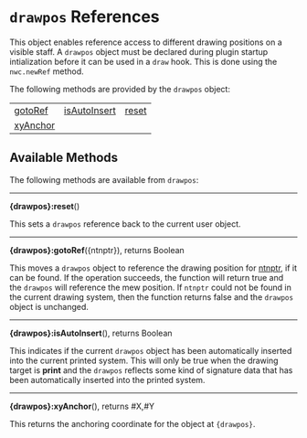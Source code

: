 # `drawpos` References
This object enables reference access to different drawing positions on a visible staff. A `drawpos` object must be declared during plugin startup intialization before it can be used in a `draw` hook. 
This is done using the `nwc.newRef` method.

The following methods are provided by the `drawpos` object:

<table>
<tr>
<td><a href="#gotoRef">gotoRef</a></td>
<td><a href="#isAutoInsert">isAutoInsert</a></td>
<td><a href="#reset">reset</a></td>
</tr><tr>
<td><a href="#xyAnchor">xyAnchor</a></td>
</tr>
</table>


## Available Methods

The following methods are available from `drawpos`:

------------------
<a name="reset"></a>
**{drawpos}:reset**()

This sets a `drawpos` reference back to the current user object.


------------------
<a name="gotoRef"></a>
**{drawpos}:gotoRef**({ntnptr}), returns Boolean

This moves a `drawpos` object to reference the drawing position for [ntnptr](ref.ntnptr.md), if it can be found. If the operation succeeds, the function will return true and
the `drawpos` will reference the mew position. If `ntnptr` could not be found in the current drawing system, then the function returns false
and the `drawpos` object is unchanged.


------------------
<a name="isAutoInsert"></a>
**{drawpos}:isAutoInsert**(), returns Boolean

This indicates if the current `drawpos` object has been automatically inserted into the current printed system. This will only be true when the drawing target is **print** and the
`drawpos` reflects some kind of signature data that has been automatically inserted into the printed system.


------------------
<a name="xyAnchor"></a>
**{drawpos}:xyAnchor**(), returns #X,#Y

This returns the anchoring coordinate for the object at `{drawpos}`.

